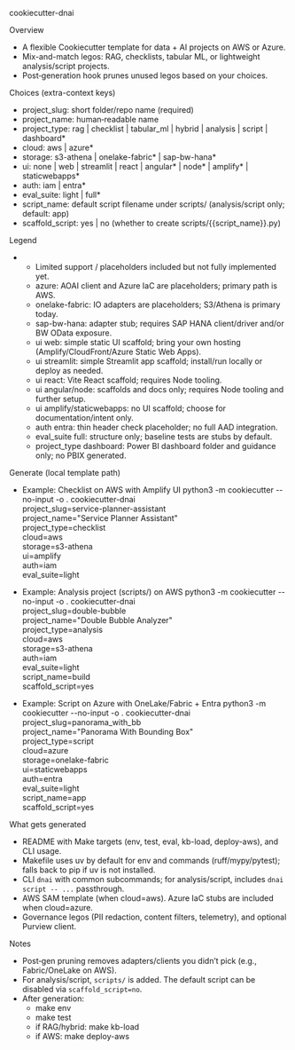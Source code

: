 cookiecutter-dnai

Overview
- A flexible Cookiecutter template for data + AI projects on AWS or Azure.
- Mix-and-match legos: RAG, checklists, tabular ML, or lightweight analysis/script projects.
- Post‑generation hook prunes unused legos based on your choices.

Choices (extra-context keys)
- project_slug: short folder/repo name (required)
- project_name: human‑readable name
- project_type: rag | checklist | tabular_ml | hybrid | analysis | script | dashboard*
- cloud: aws | azure*
- storage: s3-athena | onelake-fabric* | sap-bw-hana*
- ui: none | web | streamlit | react | angular* | node* | amplify* | staticwebapps*
- auth: iam | entra*
- eval_suite: light | full*
- script_name: default script filename under scripts/ (analysis/script only; default: app)
- scaffold_script: yes | no (whether to create scripts/{{script_name}}.py)

Legend
- * Limited support / placeholders included but not fully implemented yet.
  - azure: AOAI client and Azure IaC are placeholders; primary path is AWS.
  - onelake-fabric: IO adapters are placeholders; S3/Athena is primary today.
  - sap-bw-hana: adapter stub; requires SAP HANA client/driver and/or BW OData exposure.
  - ui web: simple static UI scaffold; bring your own hosting (Amplify/CloudFront/Azure Static Web Apps).
  - ui streamlit: simple Streamlit app scaffold; install/run locally or deploy as needed.
  - ui react: Vite React scaffold; requires Node tooling.
  - ui angular/node: scaffolds and docs only; requires Node tooling and further setup.
  - ui amplify/staticwebapps: no UI scaffold; choose for documentation/intent only.
  - auth entra: thin header check placeholder; no full AAD integration.
  - eval_suite full: structure only; baseline tests are stubs by default.
  - project_type dashboard: Power BI dashboard folder and guidance only; no PBIX generated.

Generate (local template path)
- Example: Checklist on AWS with Amplify UI
  python3 -m cookiecutter --no-input -o . cookiecutter-dnai \
    project_slug=service-planner-assistant \
    project_name="Service Planner Assistant" \
    project_type=checklist \
    cloud=aws \
    storage=s3-athena \
    ui=amplify \
    auth=iam \
    eval_suite=light

- Example: Analysis project (scripts/) on AWS
  python3 -m cookiecutter --no-input -o . cookiecutter-dnai \
    project_slug=double-bubble \
    project_name="Double Bubble Analyzer" \
    project_type=analysis \
    cloud=aws \
    storage=s3-athena \
    auth=iam \
    eval_suite=light \
    script_name=build \
    scaffold_script=yes

- Example: Script on Azure with OneLake/Fabric + Entra
  python3 -m cookiecutter --no-input -o . cookiecutter-dnai \
    project_slug=panorama_with_bb \
    project_name="Panorama With Bounding Box" \
    project_type=script \
    cloud=azure \
    storage=onelake-fabric \
    ui=staticwebapps \
    auth=entra \
    eval_suite=light \
    script_name=app \
    scaffold_script=yes

What gets generated
- README with Make targets (env, test, eval, kb-load, deploy-aws), and CLI usage.
- Makefile uses uv by default for env and commands (ruff/mypy/pytest); falls back to pip if uv is not installed.
- CLI `dnai` with common subcommands; for analysis/script, includes `dnai script -- ...` passthrough.
- AWS SAM template (when cloud=aws). Azure IaC stubs are included when cloud=azure.
- Governance legos (PII redaction, content filters, telemetry), and optional Purview client.

Notes
- Post‑gen pruning removes adapters/clients you didn’t pick (e.g., Fabric/OneLake on AWS).
- For analysis/script, `scripts/` is added. The default script can be disabled via `scaffold_script=no`.
- After generation:
  - make env
  - make test
  - if RAG/hybrid: make kb-load
  - if AWS: make deploy-aws
